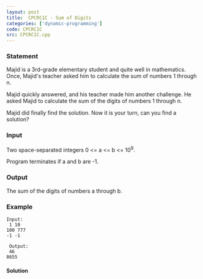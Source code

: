 ```yaml
---
layout: post
title:  CPCRC1C - Sum of Digits
categories: ['dynamic-programming']
code: CPCRC1C
src: CPCRC1C.cpp
---
```


### **Statement**

Majid is a 3rd-grade elementary student and quite well in mathematics. Once,
Majid's teacher asked him to calculate the sum of numbers 1 through n.

Majid quickly answered, and his teacher made him another challenge. He asked
Majid to calculate the sum of the digits of numbers 1 through n.

Majid did finally find the solution. Now it is your turn, can you find a
solution?

### Input

Two space-separated integers 0 <= a <= b <= 10<sup>9</sup>.

Program terminates if a and b are -1.

### Output

The sum of the digits of numbers a through b.

### Example

    
    
    Input:  
     1 10  
    100 777  
    -1 -1  
      
     Output:  
     46  
    8655



#### **Solution**



